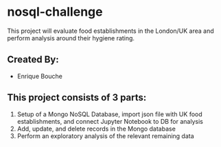 # nosql-challenge

This project will evaluate food establishments in the London/UK area and perform analysis around their hygiene rating.  


## Created By:
  
- Enrique Bouche
  

## This project consists of 3 parts:
1. Setup of a Mongo NoSQL Database, import json file with UK food establishments, and connect Jupyter Notebook to DB for analysis
2. Add, update, and delete records in the Mongo database
3. Perform an exploratory analysis of the relevant remaining data

  

